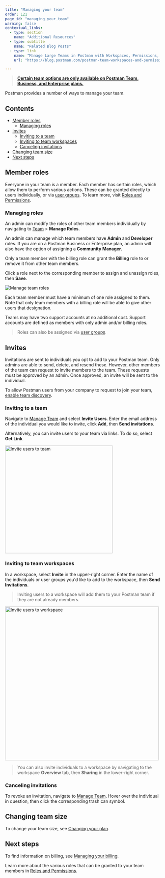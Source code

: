 ```yaml
---
title: "Managing your team"
order: 121
page_id: "managing_your_team"
warning: false
contextual_links:
  - type: section
    name: "Additional Resources"
  - type: subtitle
    name: "Related Blog Posts"
  - type: link
    name: "Manage Large Teams in Postman with Workspaces, Permissions, and Version Control"
    url: "https://blog.postman.com/postman-team-workspaces-and-permissions/"

---
```


> __[Certain team options are only available on Postman Team, Business, and Enterprise plans.](https://www.postman.com/pricing)__

Postman provides a number of ways to manage your team.

## Contents

* [Member roles](#member-roles)
    * [Managing roles](#managing-roles)
* [Invites](#invites)
    * [Inviting to a team](#inviting-to-a-team)
    * [Inviting to team workspaces](#inviting-to-team-workspaces)
    * [Canceling invitations](#canceling-invitations)
* [Changing team size](#changing-team-size)
* [Next steps](#next-steps)

## Member roles

Everyone in your team is a member. Each member has certain roles, which allow them to perform various actions. These can be granted directly to users individually, or via [user groups](/docs/administration/managing-your-team/user-groups/). To learn more, visit [Roles and Permissions](/docs/collaborating-in-postman/roles-and-permissions/).

### Managing roles

An admin can modify the roles of other team members individually by navigating to [Team](https://go.postman.co/team) > **Manage Roles**.

An admin can manage which team members have **Admin** and **Developer** roles. If you are on a Postman Business or Enterprise plan, an admin will also have the option of assigning a **Community Manager**.

Only a team member with the billing role can grant the **Billing** role to or remove it from other team members.

Click a role next to the corresponding member to assign and unassign roles, then **Save**.

<img alt="Manage team roles" src="https://assets.postman.com/postman-docs/manage-team-abdcm.jpg"/>

Each team member must have a minimum of one role assigned to them. Note that only team members with a billing role will be able to give other users that designation.

Teams may have two support accounts at no additional cost. Support accounts are defined as members with only admin and/or billing roles.

> Roles can also be assigned via [user groups](/docs/administration/managing-your-team/user-groups/#editing-team-roles-for-a-user-group).

## Invites

Invitations are sent to individuals you opt to add to your Postman team. Only admins are able to send, delete, and resend these. However, other members of the team can request to invite members to the team. These requests must be approved by an admin. Once approved, an invite will be sent to the individual.

To allow Postman users from your company to request to join your team, [enable team discovery](/docs/collaborating-in-postman/collaboration-intro/#making-your-team-discoverable).

### Inviting to a team

Navigate to [Manage Team](https://go.postman.co/team) and select **Invite Users**. Enter the email address of the individual you would like to invite, click **Add**, then **Send invitations**.

Alternatively, you can invite users to your team via links. To do so, select **Get Link**.

<img alt="Invite users to team" src="https://assets.postman.com/postman-docs/invite-users-to-team.jpg" width="350px"/>

### Inviting to team workspaces

In a workspace, select **Invite** in the upper-right corner. Enter the name of the individuals or user groups you'd like to add to the workspace, then **Send Invitations**.

> Inviting users to a workspace will add them to your Postman team if they are not already members.

<img alt="Invite users to workspace" src="https://assets.postman.com/postman-docs/invite-users-to-workspace.jpg" width="500px"/>

> You can also invite individuals to a workspace by navigating to the workspace **Overview** tab, then **Sharing** in the lower-right corner.

### Canceling invitations

To revoke an invitation, navigate to [Manage Team](https://go.postman.co/team). Hover over the individual in question, then click the corresponding trash can symbol.

## Changing team size

To change your team size, see [Changing your plan](/docs/administration/billing/#changing-your-plan).

## Next steps

To find information on billing, see [Managing your billing](/docs/administration/billing/).

Learn more about the various roles that can be granted to your team members in [Roles and Permissions](/docs/collaborating-in-postman/roles-and-permissions/).
